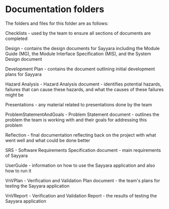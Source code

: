 # Documentation folders

The folders and files for this folder are as follows:

Checklists - used by the team to ensure all sections of documents are completed

Design - contains the design documents for Sayyara including the Module Guide (MG), the Module Interface Specification (MIS), and the System Design document

Development Plan - contains the document outlining initial development plans for Sayyara

Hazard Analysis - Hazard Analysis document - identifies potential hazards, failures that can cause these hazards, and what the causes of these failures might be 

Presentations - any material related to presentations done by the team

ProblemStatementAndGoals - Problem Statement document - outlines the problem the team is working with and their goals for addressing this problem

Reflection - final documentation reflecting back on the project with what went well and what could be done better

SRS - Software Requirements Specification document - main requirements of Sayyara

UserGuide - information on how to use the Sayyara application and also how to run it

VnVPlan - Verification and Validation Plan document - the team's plans for testing the Sayyara application

VnVReport - Verification and Validation Report - the results of testing the Sayyara application
